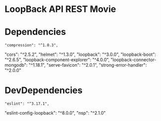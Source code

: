 # LoopBack API REST Movie 

# Dependencies
	"compression": "^1.0.3",
  "cors": "^2.5.2",
  "helmet": "^1.3.0",
  "loopback": "^3.0.0",
  "loopback-boot": "^2.6.5",
  "loopback-component-explorer": "^4.0.0",
  "loopback-connector-mongodb": "^1.18.1",
  "serve-favicon": "^2.0.1",
  "strong-error-handler": "^2.0.0"

# DevDependencies
	"eslint": "^3.17.1",
  "eslint-config-loopback": "^8.0.0",
  "nsp": "^2.1.0"
